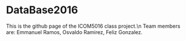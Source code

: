 # DataBase2016

This is the github page of the ICOM5016 class project.\n
Team members are: Emmanuel Ramos, Osvaldo Ramirez, Feliz Gonzalez.

